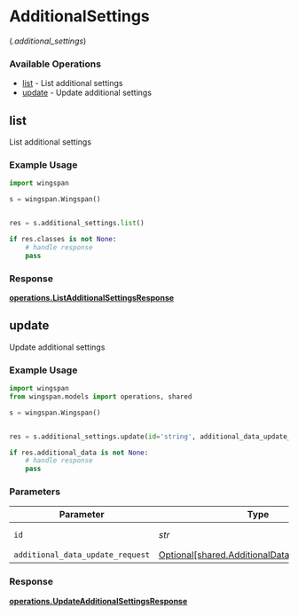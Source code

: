 # AdditionalSettings
(*.additional_settings*)

### Available Operations

* [list](#list) - List additional settings
* [update](#update) - Update additional settings

## list

List additional settings

### Example Usage

```python
import wingspan

s = wingspan.Wingspan()


res = s.additional_settings.list()

if res.classes is not None:
    # handle response
    pass
```


### Response

**[operations.ListAdditionalSettingsResponse](../../models/operations/listadditionalsettingsresponse.md)**


## update

Update additional settings

### Example Usage

```python
import wingspan
from wingspan.models import operations, shared

s = wingspan.Wingspan()


res = s.additional_settings.update(id='string', additional_data_update_request=shared.AdditionalDataUpdateRequest())

if res.additional_data is not None:
    # handle response
    pass
```

### Parameters

| Parameter                                                                                          | Type                                                                                               | Required                                                                                           | Description                                                                                        |
| -------------------------------------------------------------------------------------------------- | -------------------------------------------------------------------------------------------------- | -------------------------------------------------------------------------------------------------- | -------------------------------------------------------------------------------------------------- |
| `id`                                                                                               | *str*                                                                                              | :heavy_check_mark:                                                                                 | Unique identifier                                                                                  |
| `additional_data_update_request`                                                                   | [Optional[shared.AdditionalDataUpdateRequest]](../../models/shared/additionaldataupdaterequest.md) | :heavy_minus_sign:                                                                                 | N/A                                                                                                |


### Response

**[operations.UpdateAdditionalSettingsResponse](../../models/operations/updateadditionalsettingsresponse.md)**

